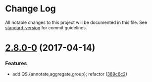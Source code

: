 # Change Log

All notable changes to this project will be documented in this file. See [standard-version](https://github.com/conventional-changelog/standard-version) for commit guidelines.

<a name="2.8.0-0"></a>
# [2.8.0-0](https://github.com/chrisdickinson/ormnomnom/compare/v2.7.1...v2.8.0-0) (2017-04-14)


### Features

* add QS.{annotate,aggregate,group}; refactor ([389c6c2](https://github.com/chrisdickinson/ormnomnom/commit/389c6c2))
